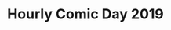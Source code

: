 ---
layout: story
title: Hourly Comic Day 2019
image: /assets/comics/2019-
imageType: .png
pageNumber: 4
baseurl: /other/hourlies/hourlies2019-
numPages: 6
---